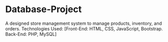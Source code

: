 # Database-Project
A designed store management system to manage products, inventory, and orders. Technologies Used: [Front-End: HTML, CSS, JavaScript, Bootstrap. Back-End: PHP, MySQL]
